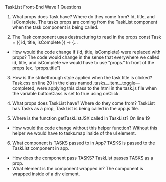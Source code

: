 
TaskList Front-End Wave 1 Questions

1.	What props does Task have? Where do they come from?
Id, title, and isComplete. The tasks props are coming from the TaskList component when the task component is being called. 

2.	The Task component uses destructuring to read in the props const Task = ({ id, title, isComplete }) => {...
-	How would the code change if {id, title, isComplete} were replaced with props?
The code would change in the sense that everywhere we called id, title, and isComplete we would have to use “props.” In front of the props (ex. “props.title”)

3.	How is the strikethrough style applied when the task title is clicked?
Task.css on line 20 in the class named .tasks__item__toggle—completed, were applying this class to the html in the task.js file when the variable buttonClass is set to true using onClick.

4.	What props does TaskList have? Where do they come from?
TaskList has Tasks as a prop, TaskList is being called in the app.js file.

5.	Where is the function getTaskListJSX called in TaskList?
On line 19
-	How would the code change without this helper function?
Without this helper we would have to tasks.map inside of the ul element.

6.	What component is TASKS passed to in App?
TASKS is passed to the TaskList component in app.
-	How does the component pass TASKS?
TaskList passes TASKS as a prop.
-	What element is the component wrapped in?
The component is wrapped inside of a div element.
